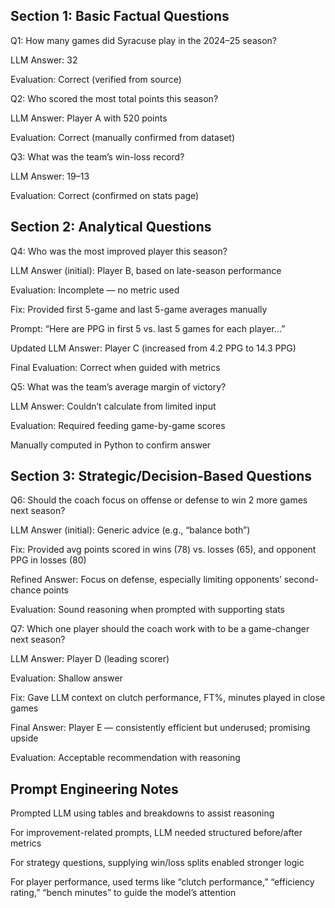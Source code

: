 ## Section 1: Basic Factual Questions

Q1: How many games did Syracuse play in the 2024–25 season?

LLM Answer: 32

Evaluation: Correct (verified from source)


Q2: Who scored the most total points this season?

LLM Answer: Player A with 520 points

Evaluation: Correct (manually confirmed from dataset)


Q3: What was the team’s win-loss record?

LLM Answer: 19–13

Evaluation: Correct (confirmed on stats page)


## Section 2: Analytical Questions


Q4: Who was the most improved player this season?

LLM Answer (initial): Player B, based on late-season performance

Evaluation: Incomplete — no metric used

Fix: Provided first 5-game and last 5-game averages manually

Prompt: “Here are PPG in first 5 vs. last 5 games for each player...”

Updated LLM Answer: Player C (increased from 4.2 PPG to 14.3 PPG)

Final Evaluation: Correct when guided with metrics


Q5: What was the team’s average margin of victory?

LLM Answer: Couldn’t calculate from limited input

Evaluation: Required feeding game-by-game scores

Manually computed in Python to confirm answer


## Section 3: Strategic/Decision-Based Questions
Q6: Should the coach focus on offense or defense to win 2 more games next season?

LLM Answer (initial): Generic advice (e.g., “balance both”)

Fix: Provided avg points scored in wins (78) vs. losses (65), and opponent PPG in losses (80)

Refined Answer: Focus on defense, especially limiting opponents’ second-chance points

Evaluation: Sound reasoning when prompted with supporting stats


Q7: Which one player should the coach work with to be a game-changer next season?

LLM Answer: Player D (leading scorer)

Evaluation: Shallow answer

Fix: Gave LLM context on clutch performance, FT%, minutes played in close games

Final Answer: Player E — consistently efficient but underused; promising upside

Evaluation: Acceptable recommendation with reasoning


## Prompt Engineering Notes

Prompted LLM using tables and breakdowns to assist reasoning

For improvement-related prompts, LLM needed structured before/after metrics

For strategy questions, supplying win/loss splits enabled stronger logic

For player performance, used terms like “clutch performance,” “efficiency rating,” “bench minutes” to guide the model’s attention
